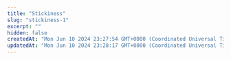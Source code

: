 ```yaml
---
title: "Stickiness"
slug: "stickiness-1"
excerpt: ""
hidden: false
createdAt: "Mon Jun 10 2024 23:27:54 GMT+0000 (Coordinated Universal Time)"
updatedAt: "Mon Jun 10 2024 23:28:17 GMT+0000 (Coordinated Universal Time)"
---
```

